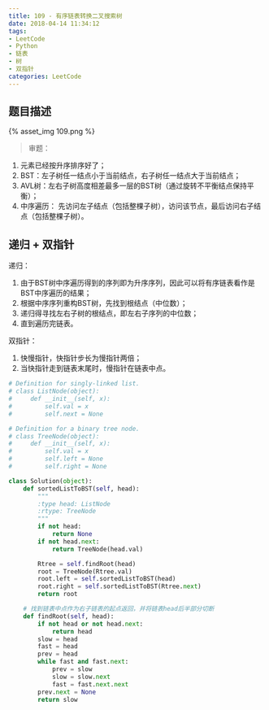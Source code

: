 ```yaml
---
title: 109 - 有序链表转换二叉搜索树
date: 2018-04-14 11:34:12
tags:
- LeetCode
- Python
- 链表
- 树
- 双指针
categories: LeetCode
---
```


## 题目描述
{% asset_img 109.png %}

<!-- more -->

>审题：
1. 元素已经按升序排序好了；
2. BST：左子树任一结点小于当前结点，右子树任一结点大于当前结点；
3. AVL树：左右子树高度相差最多一层的BST树（通过旋转不平衡结点保持平衡）；
4. 中序遍历： 先访问左子结点（包括整棵子树），访问该节点，最后访问右子结点（包括整棵子树）。

## 递归 + 双指针
递归：
1. 由于BST树中序遍历得到的序列即为升序序列，因此可以将有序链表看作是BST中序遍历的结果；
2. 根据中序序列重构BST树，先找到根结点（中位数）；
3. 递归得寻找左右子树的根结点，即左右子序列的中位数；
4. 直到遍历完链表。

双指针：
1. 快慢指针，快指针步长为慢指针两倍；
2. 当快指针走到链表末尾时，慢指针在链表中点。

```python
# Definition for singly-linked list.
# class ListNode(object):
#     def __init__(self, x):
#         self.val = x
#         self.next = None

# Definition for a binary tree node.
# class TreeNode(object):
#     def __init__(self, x):
#         self.val = x
#         self.left = None
#         self.right = None

class Solution(object):
    def sortedListToBST(self, head):
        """
        :type head: ListNode
        :rtype: TreeNode
        """
        if not head:
            return None
        if not head.next:
            return TreeNode(head.val)

        Rtree = self.findRoot(head)
        root = TreeNode(Rtree.val)
        root.left = self.sortedListToBST(head)
        root.right = self.sortedListToBST(Rtree.next)
        return root

    # 找到链表中点作为右子链表的起点返回，并将链表head后半部分切断
    def findRoot(self, head):
        if not head or not head.next:
            return head
        slow = head
        fast = head
        prev = head
        while fast and fast.next:
            prev = slow
            slow = slow.next
            fast = fast.next.next
        prev.next = None
        return slow
```